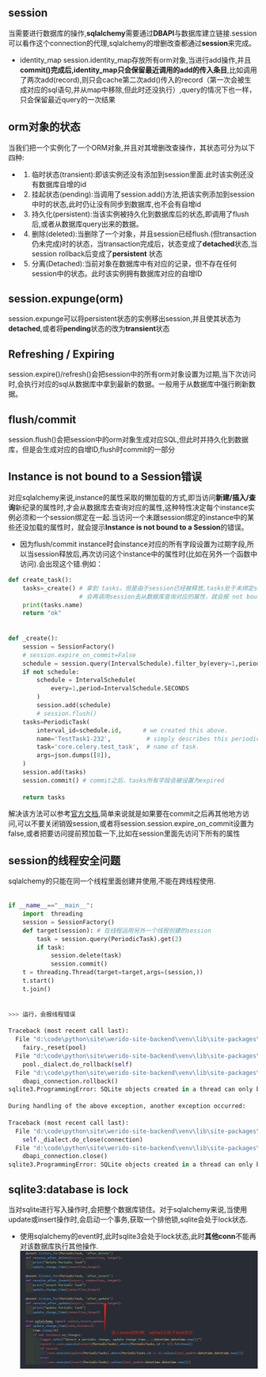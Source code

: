 ## session
当需要进行数据库的操作,**sqlalchemy**需要通过**DBAPI**与数据库建立链接.session可以看作这个connection的代理,sqlalchemy的增删改查都通过**session**来完成。

- identity_map
session.identity_map存放所有orm对象,当进行add操作,并且**commit()**完成后,identity_map**只会保留最近调用的add的传入条目**,比如调用了两次add(record),则只会cache第二次add()传入的record（第一次会被生成对应的sql语句,并从map中移除,但此时还没执行）,query的情况下也一样，只会保留最近query的一次结果


## orm对象的状态
当我们把一个实例化了一个ORM对象,并且对其增删改查操作，其状态可分为以下四种:
- 1. 临时状态(transient):即该实例还没有添加到session里面.此时该实例还没有数据库自增的id
- 2. 挂起状态(pending):当调用了session.add()方法,把该实例添加到session中时的状态,此时仍让没有同步到数据库,也不会有自增id
- 3. 持久化(persistent):当该实例被持久化到数据库后的状态,即调用了flush后,或者从数据库query出来的数据。
- 4. 删除(deleted):当删除了一个对象，并且session已经flush.(但transaction仍未完成)时的状态，当transaction完成后，状态变成了**detached**状态,当session rollback后变成了**persistent** 状态
- 5. 分离(Detached):当前对象在数据库中有对应的记录，但不存在任何session中的状态。此时该实例拥有数据库对应的自增ID


## session.expunge(orm)
session.expunge可以将persistent状态的实例移出session,并且使其状态为**detached**,或者将**pending**状态的改为**transient**状态

## Refreshing / Expiring
session.expire()/refresh()会把session中的所有orm对象设置为过期,当下次访问时,会执行对应的sql从数据库中拿到最新的数据。一般用于从数据库中强行刷新数据。

## flush/commit
session.flush()会把session中的orm对象生成对应SQL,但此时并持久化到数据库，但是会生成对应的自增ID,flush时commit的一部分

## Instance is not bound to a Session错误
对应sqlalchemy来说,instance的属性采取的懒加载的方式,即当访问**新建/插入/查询**新纪录的属性时,才会从数据库去查询对应的属性,这种特性决定每个instance实例必须和一个session绑定在一起.当访问一个未跟session绑定的instance中的某些还没加载的属性时，就会提示**Instance is not bound to a Session**的错误。

- 因为flush/commit instance时会instance对应的所有字段设置为过期字段,所以当session释放后,再次访问这个instance中的属性时(比如在另外一个函数中访问).会出现这个错.例如：

```python
def create_task():
    tasks=_create() # 拿到 tasks。但是由于session已经被释放,tasks处于未绑定session的状态，此时再去访问其中的属性，
                    # 会再调用session去从数据库查询对应的属性，就会报 not bound to session的错误
    print(tasks.name) 
    return "ok"


def _create():
    session = SessionFactory()
    # session.expire_on_commit=False
    schedule = session.query(IntervalSchedule).filter_by(every=1,period=IntervalSchedule.SECONDS).first()
    if not schedule:
        schedule = IntervalSchedule(
            every=1,period=IntervalSchedule.SECONDS
        )
        session.add(schedule)
        # session.flush()
    tasks=PeriodicTask(
        interval_id=schedule.id,      # we created this above.
        name='TestTask1-232',          # simply describes this periodic task.
        task='core.celery.test_task',  # name of task.
        args=json.dumps([8]),
    )
    session.add(tasks)
    session.commit() # commit之后，tasks所有字段会被设置为expired 

    return tasks

```
解决该方法可以参考[官方文档](https://docs.sqlalchemy.org/en/14/errors.html#error-bhk3),简单来说就是如果要在commit之后再其他地方访问,可以不要关闭销毁session,或者将session.session.expire_on_commit设置为false,或者把要访问提前预加载一下,比如在session里面先访问下所有的属性

## session的线程安全问题
sqlalchemy的只能在同一个线程里面创建并使用,不能在跨线程使用.

```python

if __name__=="__main__":
    import  threading
    session = SessionFactory()
    def target(session): # 在线程运用另外一个线程创建的session
        task = session.query(PeriodicTask).get(2)
        if task:
            session.delete(task)
            session.commit()        
    t = threading.Thread(target=target,args=(session,))
    t.start()
    t.join()


>>> 运行，会报线程错误

Traceback (most recent call last):
  File "d:\code\python\site\werido-site-backend\venv\lib\site-packages\sqlalchemy\pool\base.py", line 739, in _finalize_fairy
    fairy._reset(pool)
  File "d:\code\python\site\werido-site-backend\venv\lib\site-packages\sqlalchemy\pool\base.py", line 988, in _reset
    pool._dialect.do_rollback(self)
  File "d:\code\python\site\werido-site-backend\venv\lib\site-packages\sqlalchemy\engine\default.py", line 682, in do_rollback
    dbapi_connection.rollback()
sqlite3.ProgrammingError: SQLite objects created in a thread can only be used in that same thread. The object was created in thread id 94636 and this is thread id 117300.

During handling of the above exception, another exception occurred:

Traceback (most recent call last):
  File "d:\code\python\site\werido-site-backend\venv\lib\site-packages\sqlalchemy\pool\base.py", line 247, in _close_connection
    self._dialect.do_close(connection)
  File "d:\code\python\site\werido-site-backend\venv\lib\site-packages\sqlalchemy\engine\default.py", line 688, in do_close
    dbapi_connection.close()
sqlite3.ProgrammingError: SQLite objects created in a thread can only be used in that same thread. The object was created in thread id 94636 and this is thread id 117300.


```


## sqlite3:database is lock
当对sqlite进行写入操作时,会把整个数据库锁住。对于sqlalchemy来说,当使用update或insert操作时,会启动一个事务,获取一个排他锁,sqlite会处于lock状态.

- 使用sqlalchemy的event时,此时sqlite3会处于lock状态,此时**其他conn**不能再对该数据库执行其他操作.
![](event.png)

